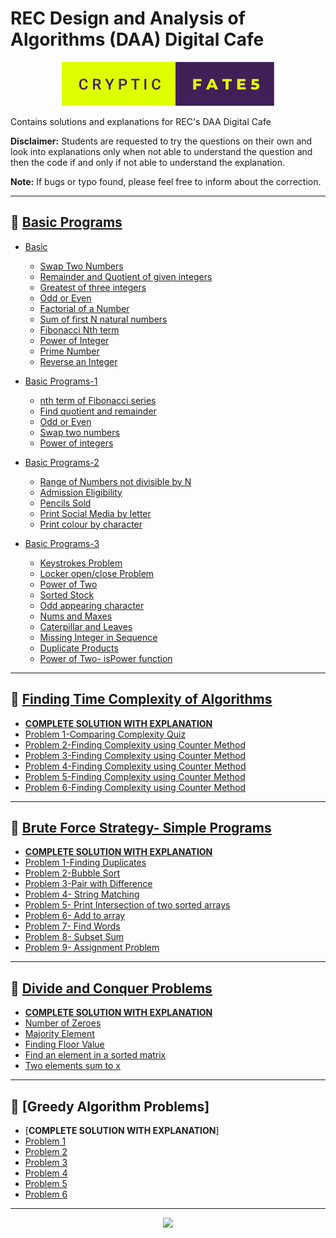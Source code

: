 # REC Design and Analysis of Algorithms (DAA) Digital Cafe
<p align="center">
  <img  src="cryptic-fate5.svg" />
</p>

Contains solutions and explanations for REC's DAA Digital Cafe  

**Disclaimer:** Students are requested to try the questions on their own and look into explanations only when not able to understand the question and then the code if and only if not able to understand the explanation.  

**Note:** If bugs or typo found, please feel free to inform about the correction.

---
## 🌟 [Basic Programs](Basic-Programs/)

- [Basic](Basic-Programs/Basic/)

  - [Swap Two Numbers](Basic-Programs/Basic/Swap-Two-Numbers.c)
  - [Remainder and Quotient of given integers](Basic-Programs/Basic/Rem-Quo.c)
  - [Greatest of three integers](Basic-Programs/Basic/Greatest-of-three.c)
  - [Odd or Even](Basic-Programs/Basic/Odd-Even.c)
  - [Factorial of a Number](Basic-Programs/Basic/Factorial.c)
  - [Sum of first N natural numbers](Basic-Programs/Basic/Sum-of-First-N.c)
  - [Fibonacci Nth term](Basic-Programs/Basic/Fibo.c)
  - [Power of Integer](Basic-Programs/Basic/Pow-of-Int.c)
  - [Prime Number](Basic-Programs/Basic/Prime-Num.c)
  - [Reverse an Integer](Basic-Programs/Basic/Rev-Int.c)

- [Basic Programs-1](Basic-Programs/Basic-Program1/)
  
  - [nth term of Fibonacci series](Basic-Programs/Basic-Program1/fibo.c)
  - [Find quotient and remainder](Basic-Programs/Basic-Program1/quo-and-rem.c)
  - [Odd or Even](Basic-Programs/Basic-Program1/odd-or-even.c)
  - [Swap two numbers](Basic-Programs/Basic-Program1/swap-two-nos.c)
  - [Power of integers](Basic-Programs/Basic-Program1/pow-of.c)

- [Basic Programs-2](Basic-Programs/Basic-Program2/)

  - [Range of Numbers not divisible by N](Basic-Programs/Basic-Program2/nos-not-div-by-n.c)
  - [Admission Eligibility](Basic-Programs/Basic-Program2/admission-eligibility.c)
  - [Pencils Sold](Basic-Programs/Basic-Program2/pencil-count.c)
  - [Print Social Media by letter](Basic-Programs/Basic-Program2/letter-social-media.c)
  - [Print colour by character](Basic-Programs/Basic-Program2/letter-colour.c)

- [Basic Programs-3](Basic-Programs/Basic-Program3/)

  - [Keystrokes Problem](Basic-Programs/Basic-Program3/keystrokes.c)
  - [Locker open/close Problem](Basic-Programs/Basic-Program3/locker.c)
  - [Power of Two](Basic-Programs/Basic-Program3/pow-of-two.c)
  - [Sorted Stock](Basic-Programs/Basic-Program3/sort-stock.c)
  - [Odd appearing character](Basic-Programs/Basic-Program3/single-char.c)
  - [Nums and Maxes](Basic-Programs/Basic-Program3/nums_maxes.c)
  - [Caterpillar and Leaves](Basic-Programs/Basic-Program3/caterpillar_leaves.c)
  - [Missing Integer in Sequence](Basic-Programs/Basic-Program3/missing_integer.c)
  - [Duplicate Products](Basic-Programs/Basic-Program3/duplicate_prod.c)
  - [Power of Two- isPower function](Basic-Programs/Basic-Program3/isPow.c)
---
## 🌟 [Finding Time Complexity of Algorithms](https://github.com/CrypticFate5/REC-Design-and-Analysis-of-Algorithm-DAA-Digital-Cafe/tree/main/Finding-Time-Complexity-of-Algorithms/README.md)
- [**COMPLETE SOLUTION WITH EXPLANATION**](https://github.com/CrypticFate5/REC-Design-and-Analysis-of-Algorithm-DAA-Digital-Cafe/blob/main/Finding-Time-Complexity-of-Algorithms/README.md)
- [Problem 1-Comparing Complexity Quiz](https://github.com/CrypticFate5/REC-Design-and-Analysis-of-Algorithm-DAA-Digital-Cafe/blob/main/Finding-Time-Complexity-of-Algorithms/Problem-1-Comparing-Complexity-Quiz.c)
- [Problem 2-Finding Complexity using Counter Method](https://github.com/CrypticFate5/REC-Design-and-Analysis-of-Algorithm-DAA-Digital-Cafe/blob/main/Finding-Time-Complexity-of-Algorithms/Problem-2-Finding-Complexity-using-Counter-Method.c)
- [Problem 3-Finding Complexity using Counter Method](https://github.com/CrypticFate5/REC-Design-and-Analysis-of-Algorithm-DAA-Digital-Cafe/blob/main/Finding-Time-Complexity-of-Algorithms/Problem-3-Finding-Complexity-using-Counter-Method.c)
- [Problem 4-Finding Complexity using Counter Method](https://github.com/CrypticFate5/REC-Design-and-Analysis-of-Algorithm-DAA-Digital-Cafe/blob/main/Finding-Time-Complexity-of-Algorithms/Problem-4-Finding-Complexity-using-Counter-Method.c)
- [Problem 5-Finding Complexity using Counter Method](https://github.com/CrypticFate5/REC-Design-and-Analysis-of-Algorithm-DAA-Digital-Cafe/blob/main/Finding-Time-Complexity-of-Algorithms/Problem-5-Finding-Complexity-using-Counter-Method.c)
- [Problem 6-Finding Complexity using Counter Method](https://github.com/CrypticFate5/REC-Design-and-Analysis-of-Algorithm-DAA-Digital-Cafe/blob/main/Finding-Time-Complexity-of-Algorithms/Problem-6-Finding-Complexity-using-Counter-Method.c)

---

## 🌟 [Brute Force Strategy- Simple Programs](https://github.com/CrypticFate5/REC-Design-and-Analysis-of-Algorithm-DAA-Digital-Cafe/blob/main/Brute-Force-Strategy-Simple-Programs/README.md)
- [**COMPLETE SOLUTION WITH EXPLANATION**](https://github.com/CrypticFate5/REC-Design-and-Analysis-of-Algorithm-DAA-Digital-Cafe/blob/main/Brute-Force-Strategy-Simple-Programs/README.md)
- [Problem 1-Finding Duplicates](Brute-Force-Strategy-Simple-Programs/Finding-Duplicates.c)
- [Problem 2-Bubble Sort](Brute-Force-Strategy-Simple-Programs/Bubble-Sort.c)
- [Problem 3-Pair with Difference](Brute-Force-Strategy-Simple-Programs/Pair-with-Difference.c)
- [Problem 4- String Matching](Brute-Force-Strategy-Simple-Programs/String-Matching.c)
- [Problem 5- Print Intersection of two sorted arrays](Brute-Force-Strategy-Simple-Programs/Print-intersection-of-2-sorted-arrays.c)
- [Problem 6- Add to array](Brute-Force-Strategy-Simple-Programs/Add-Array.c)
- [Problem 7- Find Words](Brute-Force-Strategy-Simple-Programs/Find-Words.c)
- [Problem 8- Subset Sum](Brute-Force-Strategy-Simple-Programs/Subset-Sum.c)
- [Problem 9- Assignment Problem](Brute-Force-Strategy-Simple-Programs/Assignment-Prob.c)

---

## 🌟 [Divide and Conquer Problems](https://github.com/CrypticFate5/REC-Design-and-Analysis-of-Algorithm-DAA-Digital-Cafe/blob/main/Divide-and-Conquer/README.md)

- [**COMPLETE SOLUTION WITH EXPLANATION**](https://github.com/CrypticFate5/REC-Design-and-Analysis-of-Algorithm-DAA-Digital-Cafe/blob/main/Divide-and-Conquer/README.md)
- [Number of Zeroes](Divide-and-Conquer/Number-of-zeroes.c)
- [Majority Element](Divide-and-Conquer/Majority-Element.c)
- [Finding Floor Value](Divide-and-Conquer/Finding-Floor-Value.c)
- [Find an element in a sorted matrix](Divide-and-Conquer/Finding-element-in-sorted-matrix.c)
- [Two elements sum to x](Divide-and-Conquer/Two-elements-sum-to-x.c)

---

## 🌟 [Greedy Algorithm Problems]

- [**COMPLETE SOLUTION WITH EXPLANATION**]
- [Problem 1](Greedy-Algorithms/Problem-1.c)
- [Problem 2](Greedy-Algorithms/Problem-2.c)
- [Problem 3](Greedy-Algorithms/Problem-3.c)
- [Problem 4](Greedy-Algorithms/Problem-4.c)
- [Problem 5](Greedy-Algorithms/Problem-5.c)
- [Problem 6](Greedy-Algorithms/Problem-6.c)

---
<p align="center">
  <a href="(https://forthebadge.com)">
  <img  src="https://forthebadge.com/images/badges/built-with-love.svg" />
</a>
</p>
